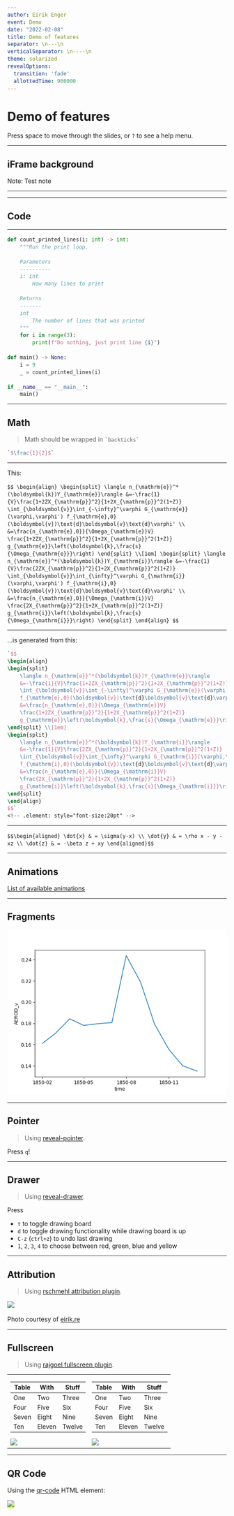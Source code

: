 ```yaml
---
author: Eirik Enger
event: Demo
date: "2022-02-08"
title: Demo of features
separator: \n---\n
verticalSeparator: \n----\n
theme: solarized
revealOptions:
  transition: 'fade'
  allottedTime: 900000
---
```


# Demo of features

Press space to move through the slides, or `?` to see a help menu.

---

## iFrame background

<!-- .element class="menu" name="item" -->

Note: Test note

<!-- dprint-ignore-start -->

----

<!-- dprint-ignore-end -->

<!-- .slide: data-background-iframe="https://eirik.re" -->

---

## Code

<!-- dprint-ignore-start -->

----

<!-- dprint-ignore-end -->

```python [21,22|19|2-13]
def count_printed_lines(i: int) -> int:
    """Run the print loop.

    Parameters
    ----------
    i: int
        How many lines to print

    Returns
    -------
    int
        The number of lines that was printed
    """
    for i in range(3):
        print(f"Do nothing, just print line {i}")

def main() -> None:
    i = 9
    _ = count_printed_lines(i)

if __name__ == "__main__":
    main()
```

---

<!-- .slide: style="color: #ee2" -->

## Math

> Math should be wrapped in `` `backticks` ``

<!-- .element: class="fragment" style="font-size: 0.30em !important;" -->

```latex
`$\frac{1}{2}$`
```

<!-- dprint-ignore-start -->

----

<!-- dprint-ignore-end -->

This:

<!-- dprint-ignore-start -->

`$$
\begin{align}
\begin{split}
    \langle n_{\mathrm{e}}^*(\boldsymbol{k})Y_{\mathrm{e}}\rangle
    &=-\frac{1}{V}\frac{1+2ZX_{\mathrm{p}}^2}{1+2X_{\mathrm{p}}^2(1+Z)}
    \int_{\boldsymbol{v}}\int_{-\infty}^\varphi G_{\mathrm{e}}(\varphi,\varphi')
    f_{\mathrm{e},0}(\boldsymbol{v})\text{d}\boldsymbol{v}\text{d}\varphi' \\
    &=\frac{n_{\mathrm{e},0}}{\Omega_{\mathrm{e}}V}
    \frac{1+2ZX_{\mathrm{p}}^2}{1+2X_{\mathrm{p}}^2(1+Z)}
    g_{\mathrm{e}}\left(\boldsymbol{k},\frac{s}{\Omega_{\mathrm{e}}}\right)
\end{split} \\[1em]
\begin{split}
    \langle n_{\mathrm{e}}^*(\boldsymbol{k})Y_{\mathrm{i}}\rangle
    &=-\frac{1}{V}\frac{2ZX_{\mathrm{p}}^2}{1+2X_{\mathrm{p}}^2(1+Z)}
    \int_{\boldsymbol{v}}\int_{\infty}^\varphi G_{\mathrm{i}}(\varphi,\varphi')
    f_{\mathrm{i},0}(\boldsymbol{v})\text{d}\boldsymbol{v}\text{d}\varphi' \\
    &=\frac{n_{\mathrm{e},0}}{\Omega_{\mathrm{i}}V}
    \frac{2X_{\mathrm{p}}^2}{1+2X_{\mathrm{p}}^2(1+Z)}
    g_{\mathrm{i}}\left(\boldsymbol{k},\frac{s}{\Omega_{\mathrm{i}}}\right)
\end{split}
\end{align}
$$`
<!-- .element: style="font-size:20pt" -->

----

<!-- dprint-ignore-end -->

...is generated from this:

```latex [1|22|23|3,11]
`$$
\begin{align}
\begin{split}
    \langle n_{\mathrm{e}}^*(\boldsymbol{k})Y_{\mathrm{e}}\rangle
    &=-\frac{1}{V}\frac{1+2ZX_{\mathrm{p}}^2}{1+2X_{\mathrm{p}}^2(1+Z)}
    \int_{\boldsymbol{v}}\int_{-\infty}^\varphi G_{\mathrm{e}}(\varphi,\varphi')
    f_{\mathrm{e},0}(\boldsymbol{v})\text{d}\boldsymbol{v}\text{d}\varphi' \\
    &=\frac{n_{\mathrm{e},0}}{\Omega_{\mathrm{e}}V}
    \frac{1+2ZX_{\mathrm{p}}^2}{1+2X_{\mathrm{p}}^2(1+Z)}
    g_{\mathrm{e}}\left(\boldsymbol{k},\frac{s}{\Omega_{\mathrm{e}}}\right)
\end{split} \\[1em]
\begin{split}
    \langle n_{\mathrm{e}}^*(\boldsymbol{k})Y_{\mathrm{i}}\rangle
    &=-\frac{1}{V}\frac{2ZX_{\mathrm{p}}^2}{1+2X_{\mathrm{p}}^2(1+Z)}
    \int_{\boldsymbol{v}}\int_{\infty}^\varphi G_{\mathrm{i}}(\varphi,\varphi')
    f_{\mathrm{i},0}(\boldsymbol{v})\text{d}\boldsymbol{v}\text{d}\varphi' \\
    &=\frac{n_{\mathrm{e},0}}{\Omega_{\mathrm{i}}V}
    \frac{2X_{\mathrm{p}}^2}{1+2X_{\mathrm{p}}^2(1+Z)}
    g_{\mathrm{i}}\left(\boldsymbol{k},\frac{s}{\Omega_{\mathrm{i}}}\right)
\end{split}
\end{align}
$$`
<!-- .element: style="font-size:20pt" -->
```

<!-- .element: style="font-size:12pt" -->

<!-- dprint-ignore-start -->

----

`$$\begin{aligned}
\dot{x} & = \sigma(y-x) \\
\dot{y} & = \rho x - y - xz \\
\dot{z} & = -\beta z + xy
\end{aligned}$$`

<!-- dprint-ignore-end -->

---

<!-- .slide: class="data-auto-animate" -->

## Animations

<!-- .element class="fragment animated move-to-middle-top" data-animated-duration="1000" data-animated-iterations="1" data-animated-fill="forwards" -->

[List of available animations](https://github.com/rogeralmeida/revealjs-animated)

<!-- .element class="fragment animated rotate" -->

---

## Fragments

![Aerosol forcing](https://github.com/engeir/presentations/raw/main/2022/uit-climate-meeting/assets/AEROD_v_simple_vanilla.png)

<!-- .element: class="fragment" -->

---

## Pointer

> Using [reveal-pointer](https://github.com/burnpiro/reveal-pointer).

Press `q`!

---

## Drawer

> Using [reveal-drawer](https://github.com/burnpiro/reveal-drawer).

Press

- `t` to toggle drawing board
- `d` to toggle drawing functionality while drawing board is up
- `C-z` (`ctrl+z`) to undo last drawing
- `1`, `2`, `3`, `4` to choose between red, green, blue and yellow

---

## Attribution

> Using
> [rschmehl attribution plugin](https://github.com/rschmehl/reveal-plugins/tree/main/attribution).

<img width="40%" src="https://raw.githubusercontent.com/engeir/flottflyt/d950bc3e01f797bbd4d619eccd53da94cd55ee58/favicon_package_v0.16/safari-pinned-tab.svg" />

<span class="attribution">Photo courtesy of
<a href="https://slides.eirik.re">eirik.re</a></span>

---

## Fullscreen

> Using
> [rajgoel fullscreen plugin](https://github.com/rajgoel/reveal.js-plugins/tree/master/fullscreen).

<!-- .slide: data-fullscreen="true"  -->

<table class="stretch">
  <tr>
    <td>

| Table | With   | Stuff  |
| ----- | ------ | ------ |
| One   | Two    | Three  |
| Four  | Five   | Six    |
| Seven | Eight  | Nine   |
| Ten   | Eleven | Twelve |

<img width="45%" src="https://raw.githubusercontent.com/engeir/flottflyt/d950bc3e01f797bbd4d619eccd53da94cd55ee58/favicon_package_v0.16/safari-pinned-tab.svg" />
</td>
<td>

| Table | With   | Stuff  |
| ----- | ------ | ------ |
| One   | Two    | Three  |
| Four  | Five   | Six    |
| Seven | Eight  | Nine   |
| Ten   | Eleven | Twelve |

<img width="45%" src="https://raw.githubusercontent.com/engeir/flottflyt/d950bc3e01f797bbd4d619eccd53da94cd55ee58/favicon_package_v0.16/safari-pinned-tab.svg" />
</td>
  </tr>
</table>

---

## QR Code

Using the [qr-code](https://github.com/bitjson/qr-code) HTML element:

<qr-code id="qr1" contents="https://github.com/engeir/slides" module-color="#1c4e7d" position-ring-color="#13532d" position-center-color="#9b6b36" mask-x-to-y-ratio="1.1" style="width: 160px; height: 160px; margin: 0em auto; background-color: #ffff0f">
<img src="https://raw.githubusercontent.com/engeir/flottflyt/d950bc3e01f797bbd4d619eccd53da94cd55ee58/favicon_package_v0.16/safari-pinned-tab.svg" slot="icon" />
</qr-code>
